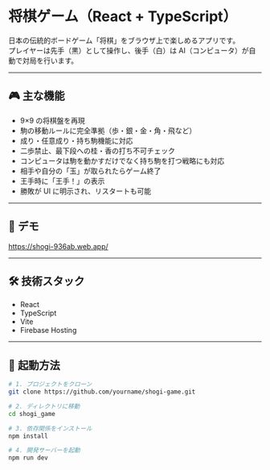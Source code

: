 # 将棋ゲーム（React + TypeScript）

日本の伝統的ボードゲーム「将棋」をブラウザ上で楽しめるアプリです。  
プレイヤーは先手（黒）として操作し、後手（白）は AI（コンピュータ）が自動で対局を行います。

---

## 🎮 主な機能

- 9×9 の将棋盤を再現
- 駒の移動ルールに完全準拠（歩・銀・金・角・飛など）
- 成り・任意成り・持ち駒機能に対応
- 二歩禁止、最下段への桂・香の打ち不可チェック
- コンピュータは駒を動かすだけでなく持ち駒を打つ戦略にも対応
- 相手や自分の「玉」が取られたらゲーム終了
- 王手時に「王手！」の表示
- 勝敗が UI に明示され、リスタートも可能

---

## 🚀 デモ
https://shogi-936ab.web.app/

---

## 🛠 技術スタック

- React
- TypeScript
- Vite
- Firebase Hosting

---

## 🚀 起動方法

```bash
# 1. プロジェクトをクローン
git clone https://github.com/yourname/shogi-game.git

# 2. ディレクトリに移動
cd shogi_game

# 3. 依存関係をインストール
npm install

# 4. 開発サーバーを起動
npm run dev
